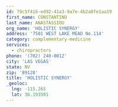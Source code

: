```yaml
---
id: 79c5f416-ed92-41a3-9a7e-4b2a0fe1aa19
first_name: CONSTANTINO
last_name: ANASTASSIOU
org_name: 'HOLISTIC SYNERGY'
address: '7501 WEST LAKE MEAD No.114'
category: complementary-medicine
services:
  - chiropractors
phone: '(702) 240-0012'
city: 'LAS VEGAS'
state: NV
zip: '89128'
title: 'HOLISTIC SYNERGY'
_geoloc:
  lng: -115.265
  lat: 36.193501
---
```

